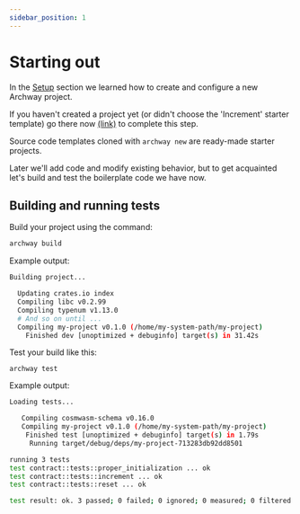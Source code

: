 ```yaml
---
sidebar_position: 1
---
```


# Starting out

In the [Setup](../../getting-started/setup.md) section we learned how to create and configure a new Archway project. 

If you haven't created a project yet (or didn't choose the 'Increment' starter template) go there now [(link)](../../getting-started/setup.md) to complete this step. 

Source code templates cloned with `archway new` are ready-made starter projects. 

Later we'll add code and modify existing behavior, but to get acquainted let's build and test the boilerplate code we have now.

## Building and running tests

Build your project using the command: 
```bash
archway build
```

Example output:
```bash
Building project...

  Updating crates.io index
  Compiling libc v0.2.99
  Compiling typenum v1.13.0
  # And so on until ...
  Compiling my-project v0.1.0 (/home/my-system-path/my-project)
    Finished dev [unoptimized + debuginfo] target(s) in 31.42s
```

Test your build like this:
```
archway test
```
Example output:
```bash
Loading tests...

   Compiling cosmwasm-schema v0.16.0
   Compiling my-project v0.1.0 (/home/my-system-path/my-project)
    Finished test [unoptimized + debuginfo] target(s) in 1.79s
     Running target/debug/deps/my-project-713283db92dd8501

running 3 tests
test contract::tests::proper_initialization ... ok
test contract::tests::increment ... ok
test contract::tests::reset ... ok

test result: ok. 3 passed; 0 failed; 0 ignored; 0 measured; 0 filtered out; finished in 0.00s